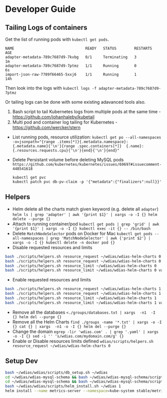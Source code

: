 # Developer Guide

## Tailing Logs of containers
Get the list of running pods with `kubectl get pods`.
```
NAME                                READY   STATUS        RESTARTS   AGE
adapter-metadata-789c7687d9-7kvbg   0/1     Terminating   3          1m
adapter-metadata-789c7687d9-7ptmz   1/1     Running       0          6s
import-json-raw-7789f66465-5xxj6    1/1     Running       1          14h
```
Then look into the logs with `kubectl logs -f adapter-metadata-789c7687d9-7ptmz`

Or tailing logs can be done with some existing adavanced tools also.
1. Bash script to tail Kubernetes logs from multiple pods at the same time - https://github.com/johanhaleby/kubetail
2. Multi pod and container log tailing for Kubernetes - https://github.com/wercker/stern

- List running pods, resource utilization: `kubectl get po --all-namespaces -o=jsonpath="{range .items[*]}{.metadata.namespace}:{.metadata.name}{'\n'}{range .spec.containers[*]}  {.name}:{.resources.requests.cpu}{'\n'}{end}{'\n'}{end}"`

- Delete Persistant volume before deleting MySQL pods
  `https://github.com/kubernetes/kubernetes/issues/69697#issuecomment-448541618`
  ```
  kubectl get pvc
  kubectl patch pvc db-pv-claim -p '{"metadata":{"finalizers":null}}'
  ```

## Helpers
- Helm delete all the charts match given keyword (e.g. delete all `adapter`)
`helm ls | grep 'adapter' | awk '{print $1}' | xargs -o -I {} helm delete --purge {}`
- Attach to running container/pod
`kubectl get pods | grep 'grid' | awk '{print $1}' | xargs -o -I {} kubectl exec -it {} -- /bin/bash`
- Delete `MatchNodeSelector` pods on Docker for Mac
`kubectl get pods --all-namespaces | grep 'MatchNodeSelector' | awk {'print $2'} | xargs -o -I {} kubectl delete -n docker pod {}`
- Disable requested resources and limits
```sh
bash ./scripts/helpers.sh resource_request ~/wdias/wdias-helm-charts 0
bash ./scripts/helpers.sh resource_request ~/wdias/wdias-helm-charts 0 values
bash ./scripts/helpers.sh resource_limit ~/wdias/wdias-helm-charts 0
bash ./scripts/helpers.sh resource_limit ~/wdias/wdias-helm-charts 0 values
```
- Enable requested resources and limits
```sh
bash ./scripts/helpers.sh resource_request ~/wdias/wdias-helm-charts 1
bash ./scripts/helpers.sh resource_request ~/wdias/wdias-helm-charts 1 values
bash ./scripts/helpers.sh resource_limit ~/wdias/wdias-helm-charts 1
bash ./scripts/helpers.sh resource_limit ~/wdias/wdias-helm-charts 1 values
```
- Remove all the databases
`<./groups/databases.txt | xargs  -n1  -I {} helm del --purge {}`
- Remove all the Helm Charts
`find ./groups -name '*.txt' | xargs -o -I {} cat {} | xargs  -n1 -o -I {} helm del --purge {}`
- Change the domain
`egrep -lir 'wdias.com' . | grep '.yaml' | xargs -o -I {} sed -i '' 's/wdias.com/mydomain.com/g' {}`
- Enable or Disable resources limits defined
`wdias/scripts/helpers.sh resource_request ~/wdias/wdias-helm-charts 0`

## Setup Dev
```sh
bash ~/wdias/wdias/scripts/db_setup.sh ~/wdias
cd ~/wdias/wdias-mysql-schema && bash ~/wdias/wdias-mysql-schema/scripts/install_database.sh adapter-metadata-mysql metadata wdias
cd ~/wdias/wdias-mysql-schema && bash ~/wdias/wdias-mysql-schema/scripts/install_database.sh adapter-extension-mysql extension wdias
bash ~/wdias/wdias/scripts/helm_install.sh ~/wdias 1
helm install --name metrics-server --namespace=kube-system stable/metrics-server -f ~/wdias/wdias-helm-charts/metrics-server/values.yaml
```